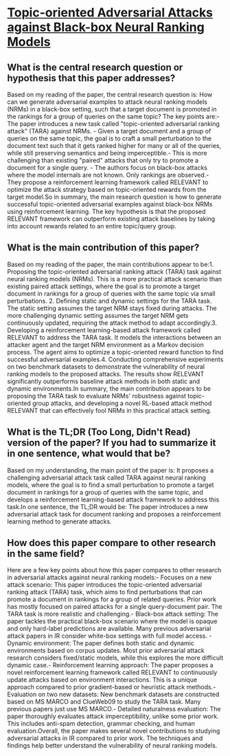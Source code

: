 # [Topic-oriented Adversarial Attacks against Black-box Neural Ranking   Models](https://arxiv.org/abs/2304.14867)

## What is the central research question or hypothesis that this paper addresses?

Based on my reading of the paper, the central research question is: How can we generate adversarial examples to attack neural ranking models (NRMs) in a black-box setting, such that a target document is promoted in the rankings for a group of queries on the same topic? The key points are:- The paper introduces a new task called "topic-oriented adversarial ranking attack" (TARA) against NRMs. - Given a target document and a group of queries on the same topic, the goal is to craft a small perturbation to the document text such that it gets ranked higher for many or all of the queries, while still preserving semantics and being imperceptible.- This is more challenging than existing "paired" attacks that only try to promote a document for a single query. - The authors focus on black-box attacks where the model internals are not known. Only rankings are observed.- They propose a reinforcement learning framework called RELEVANT to optimize the attack strategy based on topic-oriented rewards from the target model.So in summary, the main research question is how to generate successful topic-oriented adversarial examples against black-box NRMs using reinforcement learning. The key hypothesis is that the proposed RELEVANT framework can outperform existing attack baselines by taking into account rewards related to an entire topic/query group.


## What is the main contribution of this paper?

Based on my reading of the paper, the main contributions appear to be:1. Proposing the topic-oriented adversarial ranking attack (TARA) task against neural ranking models (NRMs). This is a more practical attack scenario than existing paired attack settings, where the goal is to promote a target document in rankings for a group of queries with the same topic via small perturbations. 2. Defining static and dynamic settings for the TARA task. The static setting assumes the target NRM stays fixed during attacks. The more challenging dynamic setting assumes the target NRM gets continuously updated, requiring the attack method to adapt accordingly.3. Developing a reinforcement learning-based attack framework called RELEVANT to address the TARA task. It models the interactions between an attacker agent and the target NRM environment as a Markov decision process. The agent aims to optimize a topic-oriented reward function to find successful adversarial examples.4. Conducting comprehensive experiments on two benchmark datasets to demonstrate the vulnerability of neural ranking models to the proposed attacks. The results show RELEVANT significantly outperforms baseline attack methods in both static and dynamic environments.In summary, the main contribution appears to be proposing the TARA task to evaluate NRMs' robustness against topic-oriented group attacks, and developing a novel RL-based attack method RELEVANT that can effectively fool NRMs in this practical attack setting.


## What is the TL;DR (Too Long, Didn't Read) version of the paper? If you had to summarize it in one sentence, what would that be?

Based on my understanding, the main point of the paper is: It proposes a challenging adversarial attack task called TARA against neural ranking models, where the goal is to find a small perturbation to promote a target document in rankings for a group of queries with the same topic, and develops a reinforcement learning-based attack framework to address this task.In one sentence, the TL;DR would be: The paper introduces a new adversarial attack task for document ranking and proposes a reinforcement learning method to generate attacks.


## How does this paper compare to other research in the same field?

Here are a few key points about how this paper compares to other research in adversarial attacks against neural ranking models:- Focuses on a new attack scenario: This paper introduces the topic-oriented adversarial ranking attack (TARA) task, which aims to find perturbations that can promote a document in rankings for a group of related queries. Prior work has mostly focused on paired attacks for a single query-document pair. The TARA task is more realistic and challenging.- Black-box attack setting: The paper tackles the practical black-box scenario where the model is opaque and only hard-label predictions are available. Many previous adversarial attack papers in IR consider white-box settings with full model access. - Dynamic environment: The paper defines both static and dynamic environments based on corpus updates. Most prior adversarial attack research considers fixed/static models, while this explores the more difficult dynamic case.- Reinforcement learning approach: The paper proposes a novel reinforcement learning framework called RELEVANT to continuously update attacks based on environment interactions. This is a unique approach compared to prior gradient-based or heuristic attack methods.- Evaluation on two new datasets: New benchmark datasets are constructed based on MS MARCO and ClueWeb09 to study the TARA task. Many previous papers just use MS MARCO.- Detailed naturalness evaluation: The paper thoroughly evaluates attack imperceptibility, unlike some prior work. This includes anti-spam detection, grammar checking, and human evaluation.Overall, the paper makes several novel contributions to studying adversarial attacks in IR compared to prior work. The techniques and findings help better understand the vulnerability of neural ranking models.
